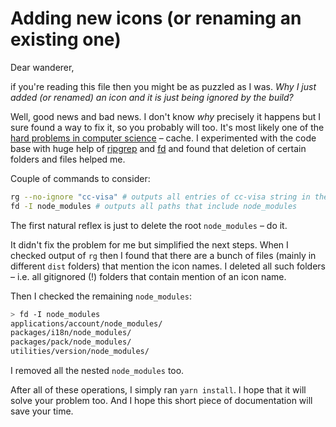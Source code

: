 # Adding new icons (or renaming an existing one)

Dear wanderer,

if you're reading this file then you might be as puzzled as I was. _Why I just added (or renamed) an icon and it is just being ignored by the build?_

Well, good news and bad news. I don't know _why_ precisely it happens but I sure found a way to fix it, so you probably will too. It's most likely one of the [hard problems in computer science](https://martinfowler.com/bliki/TwoHardThings.html) – cache. I experimented with the code base with huge help of [ripgrep](https://github.com/BurntSushi/ripgrep) and [fd](https://github.com/sharkdp/fd) and found that deletion of certain folders and files helped me.

Couple of commands to consider:

```bash
rg --no-ignore "cc-visa" # outputs all entries of cc-visa string in the folder, including all the subfolders. --no-ignore makes sure that .gitignore files are also part of the search space.
fd -I node_modules # outputs all paths that include node_modules
```

The first natural reflex is just to delete the root `node_modules` – do it.

It didn't fix the problem for me but simplified the next steps. When I checked output of `rg` then I found that there are a bunch of files (mainly in different `dist` folders) that mention the icon names. I deleted all such folders – i.e. all gitignored (!) folders that contain mention of an icon name.

Then I checked the remaining `node_modules`:

```bash
> fd -I node_modules
applications/account/node_modules/
packages/i18n/node_modules/
packages/pack/node_modules/
utilities/version/node_modules/
```

I removed all the nested `node_modules` too.

After all of these operations, I simply ran `yarn install`. I hope that it will solve your problem too. And I hope this short piece of documentation will save your time.
